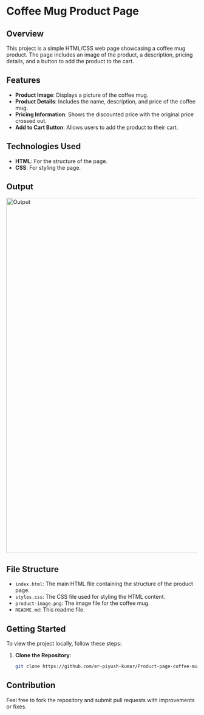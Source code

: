# Coffee Mug Product Page

## Overview

This project is a simple HTML/CSS web page showcasing a coffee mug product. The page includes an image of the product, a description, pricing details, and a button to add the product to the cart.

## Features

- **Product Image**: Displays a picture of the coffee mug.
- **Product Details**: Includes the name, description, and price of the coffee mug.
- **Pricing Information**: Shows the discounted price with the original price crossed out.
- **Add to Cart Button**: Allows users to add the product to their cart.

## Technologies Used

- **HTML**: For the structure of the page.
- **CSS**: For styling the page.

## Output
<img width="934" alt="Output" src="https://github.com/user-attachments/assets/85c2fce8-220b-44e6-8c5c-05f44be7c3bc">


## File Structure

- `index.html`: The main HTML file containing the structure of the product page.
- `styles.css`: The CSS file used for styling the HTML content.
- `product-image.png`: The image file for the coffee mug.
- `README.md`: This readme file.

## Getting Started

To view the project locally, follow these steps:

1. **Clone the Repository**:

   ```bash
   git clone https://github.com/er-piyush-kumar/Product-page-coffee-mug

## Contribution

Feel free to fork the repository and submit pull requests with improvements or fixes.
